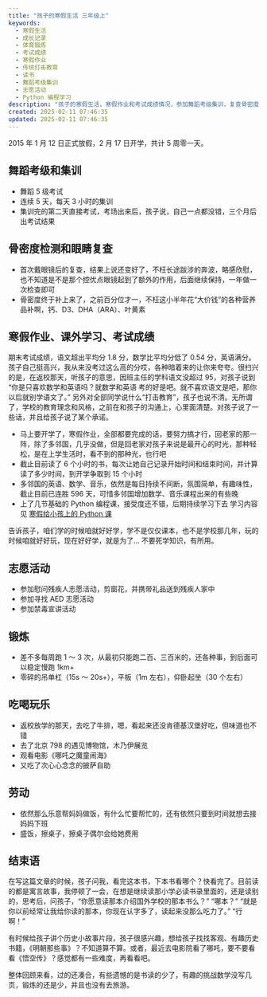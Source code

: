 ```yaml
---
title: "孩子的寒假生活 三年级上"
keywords:
  - 寒假生活
  - 成长记录
  - 体育锻炼
  - 考试成绩
  - 寒假作业
  - 传统打击教育
  - 读书
  - 舞蹈考级集训
  - 志愿活动
  - Python 编程学习
description: "孩子的寒假生活，寒假作业和考试成绩情况，参加舞蹈考级集训，复查骨密度和眼睛，参加志愿活动，坚持每周跑步，现在可以稳定慢跑 1km，尝试学习 Python 编程等等，不完美的寒假生活就要结束了。"
created: 2025-02-11 07:46:35
updated: 2025-02-11 07:46:35
---
```


2015 年 1 月 12 日正式放假，2 月 17 日开学，共计 5 周零一天。

## 舞蹈考级和集训

- 舞蹈 5 级考试
- 连续 5 天，每天 3 小时的集训
- 集训完的第二天直接考试，考场出来后，孩子说，自己一点都没错，三个月后出考试结果

## 骨密度检测和眼睛复查

- 首次戴眼镜后的复查，结果上说还变好了，不枉长途跋涉的奔波，略感欣慰，也不知道是不是那个控优点眼镜起到了额外的作用，后面继续保持，一年做一次检查即可
- 骨密度终于补上来了，之前百分位才一，不枉这小半年花“大价钱”的各种营养品补啊，钙、D3、DHA（ARA）、叶黄素

## 寒假作业、课外学习、考试成绩

期末考试成绩，语文超出平均分 1.8 分，数学比平均分低了 0.54 分，英语满分。孩子自己挺高兴，我从来没考过这么高的分哎，各种暗着来的让你来夸夸。很扫兴的是，在返校那天，听孩子的意思，因班主任的学科语文没超过 95，对孩子说到 “你是只喜欢数学和英语吗？就数学和英语 考的好是吧。就不喜欢语文是吧，那你以后就别学语文了。” 另外对全部同学说什么“打击教育”，孩子也说不清。无所谓了，学校的教育理念和风格，之前在和孩子的沟通上，心里面清楚。对孩子说了一些话，并且给孩子说了某个承诺。

- 马上要开学了，寒假作业，全部都要完成的话，要努力搞才行，回老家的那一阵，除了多邻国，几乎没做，但是回老家对孩子来说是最开心的时光，那种轻松，是在上学生活时，看不到的那种光，也行吧
- 截止目前读了 6 个小时的书，每次让她自己记录开始时间和结束时间，并计算读了多少时间，到开学争取到 15 个小时
- 多邻国的英语、数学、音乐，依然是每日持续不间断，氛围简单，有趣味性，截止目前已连胜 596 天，可惜多邻国增加数学、音乐课程出来的有些晚
- 上了几节基础的 Python 编程课，接受度还不错，后期持续学习下去 学习内容见 [寒假给小孩上的 Python 课](https://chrisding.xyz/posts/a-python-programming-course-for-kids-during-the-holidays)

告诉孩子，咱们学的时候咱就好好学，学不是仅仅课本，也不是学校那几年，玩的时候咱就好好玩，现在好好学，就是为了... 不要死学知识，有所用。

## 志愿活动

- 参加慰问残疾人志愿活动，剪窗花，并携带礼品送到残疾人家中
- 参加寻找 AED 志愿活动
- 参加禁毒宣讲活动

## 锻炼

- 差不多每周跑 1 ～ 3 次，从最初只能跑二百、三百米的，还各种事，到后面可以稳定慢跑 1km+
- 零碎的吊单杠（15s ～ 20s+），平板（1m 左右），仰卧起坐（30 个左右）

## 吃喝玩乐

- 返校放学的那天，去吃了牛排，嗯，看起来还没肯德基汉堡好吃，但味道也不错
- 去了北京 798 的遇见博物馆，木乃伊展览
- 观看电影《哪吒之魔童闹海》
- 又吃了次心心念念的披萨自助

## 劳动

- 依然那么乐意帮妈妈做饭，有什么忙要帮忙的，还有依然只要到时间就想去接妈妈下班
- 盛饭，擦桌子，擦桌子偶尔会给她费用

## 结束语

在写这篇文章的时候，孩子问我，看完这本书，下本书看哪个？快看完了。目前读的都是寓言故事，我停顿了一会，在想是继续读那小学必读书录里面的，还是读别的，思考后，问孩子，“你愿意读那本介绍国外学校的那本书么？” “哪本？” “就是你以前经常让我给你读的那本，你现在认字多了，读起来没那么吃力了。” “行啊！”

有时候给孩子讲个历史小故事片段，孩子很感兴趣，想给孩子找找客观、有趣历史书籍，《明朝那些事》？不知道算不算。或者，最近去电影院看了哪吒，要不要看看《悟空传》？感觉都有一些难度，再看看吧。

整体回顾来看，过的还凑合，有些遗憾的是书读的少了，有趣的挑战数学没写几页，锻炼的还是少，并且也没有去旅游。
